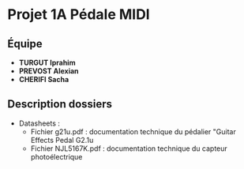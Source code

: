 # Projet 1A Pédale MIDI

## Équipe  
- **TURGUT Iprahim**  
- **PREVOST Alexian**  
- **CHERIFI Sacha**

## Description dossiers 
- Datasheets : 
    * Fichier g21u.pdf : documentation technique du pédalier "Guitar Effects Pedal G2.1u
    * Fichier NJL5167K.pdf : documentation technique du capteur photoélectrique


